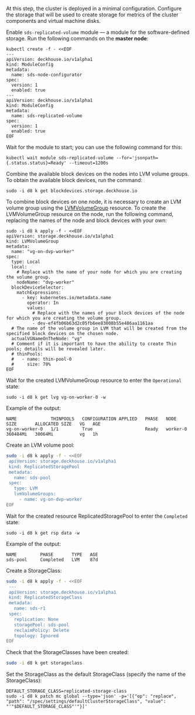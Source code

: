 At this step, the cluster is deployed in a minimal configuration. Configure the storage that will be used to create storage for metrics of the cluster components and virtual machine disks.

Enable `sds-replicated-volume` module — a module for the software-defined storage. Run the following commands on the **master node**:

```shell
kubectl create -f - <<EOF
---
apiVersion: deckhouse.io/v1alpha1
kind: ModuleConfig
metadata:
  name: sds-node-configurator
spec:
  version: 1
  enabled: true
---
apiVersion: deckhouse.io/v1alpha1
kind: ModuleConfig
metadata:
  name: sds-replicated-volume
spec:
  version: 1
  enabled: true
EOF
```

Wait for the module to start; you can use the following command for this:

```shell
kubectl wait module sds-replicated-volume --for='jsonpath={.status.status}=Ready' --timeout=1200s
```

Combine the available block devices on the nodes into LVM volume groups. To obtain the available block devices, run the command:

```shell
sudo -i d8 k get blockdevices.storage.deckhouse.io
```

To combine block devices on one node, it is necessary to create an LVM volume group using the [LVMVolumeGroup](/products/virtualization-platform/reference/cr/lvmvolumegroup.html) resource. 
To create the LVMVolumeGroup resource on the node, run the following command, replacing the names of the node and block devices with your own:

```shell
sudo -i d8 k apply -f - <<EOF
apiVersion: storage.deckhouse.io/v1alpha1
kind: LVMVolumeGroup
metadata:
  name: "vg-on-dvp-worker"
spec:
  type: Local
  local:
    # Replace with the name of your node for which you are creating the volume group.
    nodeName: "dvp-worker"
  blockDeviceSelector:
    matchExpressions:
      - key: kubernetes.io/metadata.name
        operator: In
        values:
          # Replace with the names of your block devices of the node for which you are creating the volume group.
          - dev-ef4fb06b63d2c05fb6ee83008b55e486aa1161aa
  # The name of the volume group in LVM that will be created from the specified block devices on the chosen node.
  actualVGNameOnTheNode: "vg"
  # Comment if it is important to have the ability to create Thin pools; details will be revealed later.
  # thinPools:
  #   - name: thin-pool-0
  #     size: 70%
EOF
```

Wait for the created LVMVolumeGroup resource to enter the `Operational` state:

```shell
sudo -i d8 k get lvg vg-on-worker-0 -w
```

Example of the output:

```console
NAME             THINPOOLS   CONFIGURATION APPLIED   PHASE   NODE       SIZE       ALLOCATED SIZE   VG   AGE
vg-on-worker-0   1/1         True                    Ready   worker-0   360484Mi   30064Mi          vg   1h
```

Create an LVM volume pool:

```bash
sudo -i d8 k apply -f - <<EOF
 apiVersion: storage.deckhouse.io/v1alpha1
 kind: ReplicatedStoragePool
 metadata:
   name: sds-pool
 spec:
   type: LVM
   lvmVolumeGroups:
     - name: vg-on-dvp-worker
EOF
```

Wait for the created resource ReplicatedStoragePool to enter the `Completed` state:

```shell
sudo -i d8 k get rsp data -w
```

Example of the output:

```console
NAME         PHASE       TYPE   AGE
sds-pool     Completed   LVM    87d
```

Create a StorageClass:

```bash
sudo -i d8 k apply -f - <<EOF
 ---
 apiVersion: storage.deckhouse.io/v1alpha1
 kind: ReplicatedStorageClass
 metadata:
   name: sds-r1
 spec:
   replication: None
   storagePool: sds-pool
   reclaimPolicy: Delete
   topology: Ignored
EOF
```

Check that the StorageClasses have been created:

```bash
sudo -i d8 k get storageclass
```

Set the StorageClass as the default StorageClass (specify the name of the StorageClass):

```shell
DEFAULT_STORAGE_CLASS=replicated-storage-class
sudo -i d8 k patch mc global --type='json' -p='[{"op": "replace", "path": "/spec/settings/defaultClusterStorageClass", "value": "'"$DEFAULT_STORAGE_CLASS"'"}]'
```
